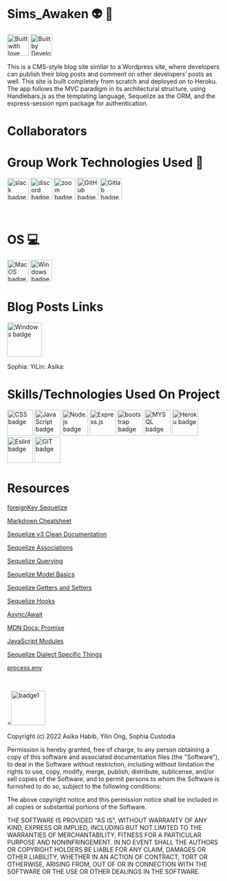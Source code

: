 # Sims_Awaken 👽 👾
<img width="50" alt ="Built with love badge" src ="http://ForTheBadge.com/images/badges/built-with-love.svg"/>
<img width="50" alt ="Built by Developers badge" src= "http://ForTheBadge.com/images/badges/built-by-developers.svg"/>


This is a CMS-style blog site similar to a Wordpress site, where developers can publish their blog posts and comment on other developers’ posts as well. This site is built completely from scratch and deployed on to Heroku. The app follows the MVC paradigm in its architectural structure, using Handlebars.js as the templating language, Sequelize as the ORM, and the express-session npm package for authentication.
<br>

# Collaborators


# Group Work Technologies Used 🤝 

<p float="center">
<img width="50" alt ="slack badge" src ="https://img.shields.io/badge/Slack-4A154B?style=for-the-badge&logo=slack&logoColor=white"/>
<img width="50" alt ="discord badge" src ="https://img.shields.io/badge/Discord-7289DA?style=for-the-badge&logo=discord&logoColor=white"/>
<img width="50" alt ="zoom badge" src ="https://img.shields.io/badge/Zoom-2D8CFF?style=for-the-badge&logo=zoom&logoColor=white"/>
<img width="50" alt ="GitHub badge" src ="https://img.shields.io/badge/GitHub-100000?style=for-the-badge&logo=github&logoColor=white"/>
<img width="50" alt ="Gitlab badge" src ="https://img.shields.io/badge/GitLab-330F63?style=for-the-badge&logo=gitlab&logoColor=white"/>
 </p>

<br>

# OS 💻

<p float="center">
<img width="50" alt ="MacOS badge" src ="https://img.shields.io/badge/mac%20os-000000?style=for-the-badge&logo=apple&logoColor=white"/>
<img width="50" alt ="Windows badge" src ="https://img.shields.io/badge/Windows-0078D6?style=for-the-badge&logo=windows&logoColor=white"/>
</p>

# Blog Posts Links 
 
 <img width="80" alt ="Windows badge" src ="https://img.shields.io/badge/Medium-12100E?style=for-the-badge&logo=medium&logoColor=white"/>

Sophia:
YiLin:
Asika:


# Skills/Technologies Used On Project
<p float="center">
<img width="60" alt ="CSS badge" src = "https://img.shields.io/badge/CSS-239120?&style=for-the-badge&logo=css3&logoColor=white"/>
<img width="60" alt ="JavaScript badge" src = "https://img.shields.io/badge/JavaScript-F7DF1E?style=for-the-badge&logo=javascript&logoColor=black"/>
<img width="60" alt ="Node.js badge" src = "https://img.shields.io/badge/Node.js-43853D?style=for-the-badge&logo=node.js&logoColor=white"/>
<img width="60" alt ="Express.js" src = "https://img.shields.io/badge/Express.js-404D59?style=for-the-badge"/>
<img width="60" alt ="bootstrap badge" src ="https://img.shields.io/badge/Bootstrap-563D7C?style=for-the-badge&logo=bootstrap&logoColor=white"/>
<img width="60" alt ="MYSQL badge" src ="https://img.shields.io/badge/MySQL-00000F?style=for-the-badge&logo=mysql&logoColor=white"/>
<img width="60" alt ="Heroku badge" src ="https://img.shields.io/badge/Heroku-430098?style=for-the-badge&logo=heroku&logoColor=white"/>
<img width="60" alt ="Eslint badge" src = "https://img.shields.io/badge/eslint-3A33D1?style=for-the-badge&logo=eslint&logoColor=white"/>
<img width="60" alt ="GIT badge" src ="https://img.shields.io/badge/GIT-E44C30?style=for-the-badge&logo=git&logoColor=white"/>

</p>



# Resources

[foreignKey Sequelize](https://sequelize.org/master/class/lib/model.js~Model.html#static-method-hasMany)
 
[Markdown Cheatsheet](https://github.com/adam-p/markdown-here/wiki/Markdown-Cheatsheet)
 
[Sequelize v3 Clean Documentation](https://sequelize.org/v3/docs/associations/#:~:text=foreignKey%20will%20allow%20you%20to,key%20in%20the%20through%20relation.&text=Of%20course%20you%20can%20also,Person.)
 
[Sequelize Associations](https://sequelize.org/v3/api/associations/)
 
[Sequelize Querying](https://sequelize.org/v3/docs/querying/)

[Sequelize Model Basics](https://sequelize.org/master/manual/model-basics.html)

[Sequelize Getters and Setters](https://sequelize.org/master/manual/getters-setters-virtuals.html)

[Sequelize Hooks](https://sequelize.org/v3/docs/hooks/)

[Async/Await](https://stackoverflow.com/questions/43422932/async-await-always-returns-promise#:~:text=The%20await%20statement%20operates%20on,resolve%20s%20or%20reject%20s.&text=log%20on%20the%20result%20of,unwrap%20the%20Promise%20for%20you.)

[MDN Docs: Promise](https://developer.mozilla.org/en-US/docs/Web/JavaScript/Reference/Global_Objects/Promise)

[JavaScript Modules](https://stackify.com/node-js-module-exports/#:~:text=Module%20exports%20are%20the%20instruction,to%20access%20the%20exported%20code.)

[Sequelize Dialect Specific Things](https://sequelize.org/master/manual/dialect-specific-things.html)

[process.env](https://codeburst.io/process-env-what-it-is-and-why-when-how-to-use-it-effectively-505d0b2831e7#:~:text=The%20process.,env.)

<br>


<<img width="80" alt="badge1" src="https://img.shields.io/badge/License-MIT-lightgrey">

Copyright (c) 2022 Asika Habib, Yilin Ong, Sophia Custodia

Permission is hereby granted, free of charge, to any person obtaining a copy
of this software and associated documentation files (the "Software"), to deal
in the Software without restriction, including without limitation the rights
to use, copy, modify, merge, publish, distribute, sublicense, and/or sell
copies of the Software, and to permit persons to whom the Software is
furnished to do so, subject to the following conditions:

The above copyright notice and this permission notice shall be included in all
copies or substantial portions of the Software.

THE SOFTWARE IS PROVIDED "AS IS", WITHOUT WARRANTY OF ANY KIND, EXPRESS OR
IMPLIED, INCLUDING BUT NOT LIMITED TO THE WARRANTIES OF MERCHANTABILITY,
FITNESS FOR A PARTICULAR PURPOSE AND NONINFRINGEMENT. IN NO EVENT SHALL THE
AUTHORS OR COPYRIGHT HOLDERS BE LIABLE FOR ANY CLAIM, DAMAGES OR OTHER
LIABILITY, WHETHER IN AN ACTION OF CONTRACT, TORT OR OTHERWISE, ARISING FROM,
OUT OF OR IN CONNECTION WITH THE SOFTWARE OR THE USE OR OTHER DEALINGS IN THE
SOFTWARE.
